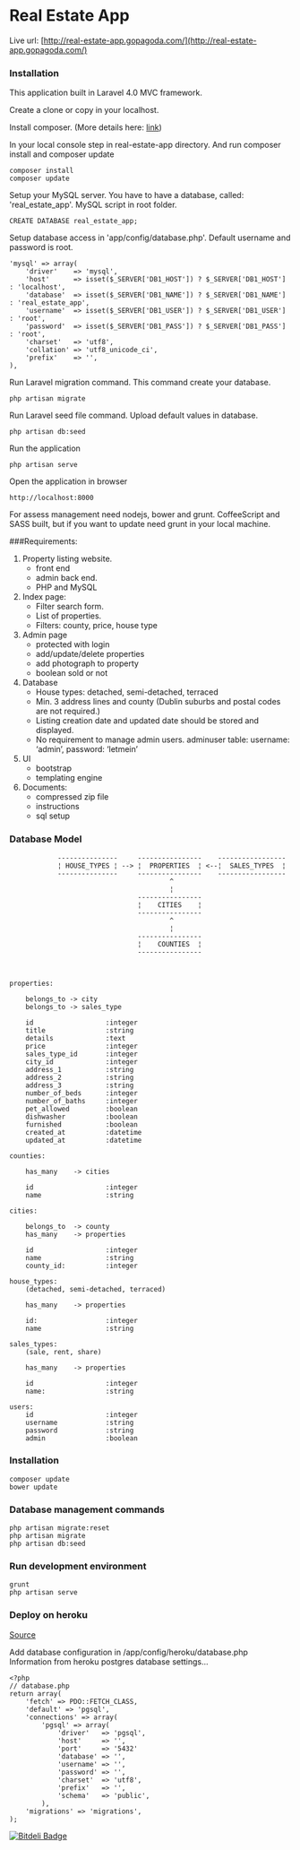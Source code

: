 # Real Estate App

Live url: [http://real-estate-app.gopagoda.com/](http://real-estate-app.gopagoda.com/)

### Installation

This application built in Laravel 4.0 MVC framework.

Create a clone or copy in your localhost.

Install composer. (More details here: [link](http://getcomposer.org/download/))

In your local console step in real-estate-app directory. And run composer install and composer update

    composer install
    composer update
    
Setup your MySQL server. You have to have a database, called: 'real_estate_app'. MySQL script in root folder.

    CREATE DATABASE real_estate_app;

Setup database access in 'app/config/database.php'. Default username and password is root.

    'mysql' => array(
        'driver'    => 'mysql',
        'host'      => isset($_SERVER['DB1_HOST']) ? $_SERVER['DB1_HOST'] : 'localhost',
        'database'  => isset($_SERVER['DB1_NAME']) ? $_SERVER['DB1_NAME'] : 'real_estate_app',
        'username'  => isset($_SERVER['DB1_USER']) ? $_SERVER['DB1_USER'] : 'root',
        'password'  => isset($_SERVER['DB1_PASS']) ? $_SERVER['DB1_PASS'] : 'root',
        'charset'   => 'utf8',
        'collation' => 'utf8_unicode_ci',
        'prefix'    => '',
    ),

Run Laravel migration command. This command create your database.

    php artisan migrate

Run Laravel seed file command. Upload default values in database.

    php artisan db:seed

Run the application

    php artisan serve

Open the application in browser

    http://localhost:8000

For assess management need nodejs, bower and grunt. CoffeeScript and SASS built, but if you want to update need grunt in your local machine.


###Requirements:

1. Property listing website.
    - front end
    - admin back end.
    - PHP and MySQL
2. Index page:
    - Filter search form.
    - List of properties.
    - Filters: county, price, house type
3. Admin page
    - protected with login
    - add/update/delete properties
    - add photograph to property
    - boolean sold or not
4. Database
    - House types: detached, semi-detached, terraced
    - Min. 3 address lines and county (Dublin suburbs and postal codes are not required.)
    - Listing creation date and updated date should be stored and displayed.
    - No requirement to manage admin users. adminuser table: username: ‘admin’, password: ‘letmein’
5. UI
    - bootstrap
    - templating engine
6. Documents:
    - compressed zip file
    - instructions
    - sql setup

### Database Model

                ---------------     ----------------    -----------------
                ¦ HOUSE_TYPES ¦ --> ¦  PROPERTIES  ¦ <--¦  SALES_TYPES  ¦
                ---------------     ----------------    -----------------
                                            ^
                                            ¦
                                    ----------------
                                    ¦    CITIES    ¦
                                    ----------------
                                            ^
                                            ¦
                                    ----------------
                                    ¦    COUNTIES  ¦
                                    ----------------



    properties:

        belongs_to -> city
        belongs_to -> sales_type

        id                  :integer
        title               :string
        details             :text
        price               :integer
        sales_type_id       :integer
        city_id             :integer
        address_1           :string
        address_2           :string
        address_3           :string
        number_of_beds      :integer
        number_of_baths     :integer
        pet_allowed         :boolean
        dishwasher          :boolean
        furnished           :boolean
        created_at          :datetime
        updated_at          :datetime

    counties:

        has_many    -> cities

        id                  :integer
        name                :string

    cities:

        belongs_to  -> county
        has_many    -> properties

        id                  :integer
        name                :string
        county_id:          :integer

    house_types:
        (detached, semi-detached, terraced)

        has_many    -> properties

        id:                 :integer
        name                :string

    sales_types:
        (sale, rent, share)

        has_many    -> properties

        id                  :integer
        name:               :string

    users:
        id                  :integer
        username            :string
        password            :string
        admin               :boolean

### Installation

    composer update
    bower update

### Database management commands

    php artisan migrate:reset
    php artisan migrate
    php artisan db:seed

### Run development environment

    grunt
    php artisan serve

### Deploy on heroku

[Source](http://blog.enge.me/post/a-comprehensive-tutorial-for-deploying-laravel-4-on-heroku)


Add database configuration in /app/config/heroku/database.php
Information from heroku postgres database settings...
    
    <?php
    // database.php
    return array(
        'fetch' => PDO::FETCH_CLASS,
        'default' => 'pgsql',
        'connections' => array(
            'pgsql' => array(
                'driver'   => 'pgsql',
                'host'     => '',
                'port'     => '5432'
                'database' => '',
                'username' => '',
                'password' => '',
                'charset'  => 'utf8',
                'prefix'   => '',
                'schema'   => 'public',
            ),
        'migrations' => 'migrations',
    );    
    
[![Bitdeli Badge](https://d2weczhvl823v0.cloudfront.net/szines/real-estate-app/trend.png)](https://bitdeli.com/free "Bitdeli Badge")

